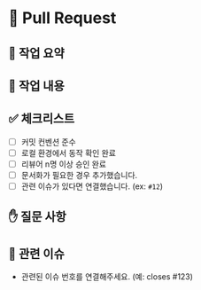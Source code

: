 # 📌 Pull Request

## 👀 작업 요약 

## 📖 작업 내용 

## ✅ 체크리스트
- [ ] 커밋 컨벤션 준수
- [ ] 로컬 환경에서 동작 확인 완료
- [ ] 리뷰어 n명 이상 승인 완료
- [ ] 문서화가 필요한 경우 추가했습니다.
- [ ] 관련 이슈가 있다면 연결했습니다. (ex: `#12`)

## ✋ 질문 사항

## 🔗 관련 이슈

- 관련된 이슈 번호를 연결해주세요. (예: closes #123)